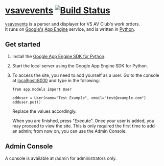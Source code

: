 # [vsavevents](https://vsavevents.appspot.com) [![Build Status](http://b.adge.me/travis/d10/vsavevents.svg)](https://travis-ci.org/d10/vsavevents)

[vsavevents](https://vsavevents.appspot.com) is a parser and displayer for VS AV Club's work orders. <br>
It runs on [Google's](https://www.google.com) [App Engine](https://developers.google.com/appengine/) service, and is written in [Python](http://www.python.org/).

## Get started

1. Install the [Google App Engine SDK for Python](https://developers.google.com/appengine/downloads#Google_App_Engine_SDK_for_Python).
2. Start the local server using the Google App Engine SDK for Python.
3. To access the site, you need to add yourself as a user. Go to the console at [localhost:8000](localhost:8000/console) and type in the following:

	```
	from app.models import User

	adduser = User(name="Test Example", email="test@example.com")
	adduser.put()
	```

	Replace the values accordingly.

	When you are finished, press "Execute". Once your user is added, you may proceed to view the site. This is only required the first time to add an admin; from now on, you can use the Admin Console.

## Admin Console

A console is available at /admin for administrators only.
